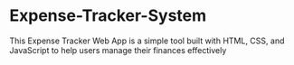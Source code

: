 # Expense-Tracker-System
This Expense Tracker Web App is a simple tool built with HTML, CSS, and JavaScript to help users manage their finances effectively
